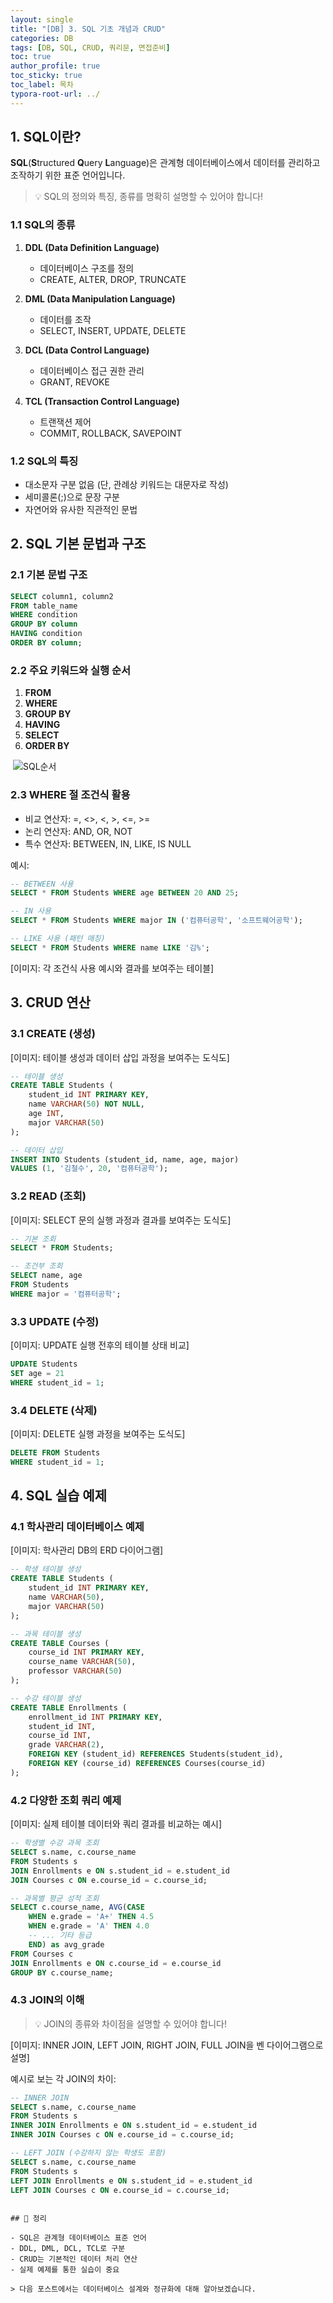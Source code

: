 ```yaml
---
layout: single
title: "[DB] 3. SQL 기초 개념과 CRUD"
categories: DB
tags: [DB, SQL, CRUD, 쿼리문, 면접준비]
toc: true
author_profile: true
toc_sticky: true
toc_label: 목차
typora-root-url: ../
---
```


## 1. SQL이란?

**SQL**(**S**tructured **Q**uery **L**anguage)은 관계형 데이터베이스에서 데이터를 관리하고 조작하기 위한 표준 언어입니다.

> 💡 SQL의 정의와 특징, 종류를 명확히 설명할 수 있어야 합니다!

### 1.1 SQL의 종류

1. **DDL (Data Definition Language)**
   - 데이터베이스 구조를 정의
   - CREATE, ALTER, DROP, TRUNCATE

2. **DML (Data Manipulation Language)**
   - 데이터를 조작
   - SELECT, INSERT, UPDATE, DELETE

3. **DCL (Data Control Language)**
   - 데이터베이스 접근 권한 관리
   - GRANT, REVOKE

4. **TCL (Transaction Control Language)**
   - 트랜잭션 제어
   - COMMIT, ROLLBACK, SAVEPOINT



### 1.2 SQL의 특징
- 대소문자 구분 없음 (단, 관례상 키워드는 대문자로 작성)
- 세미콜론(;)으로 문장 구분
- 자연어와 유사한 직관적인 문법



## 2. SQL 기본 문법과 구조

### 2.1 기본 문법 구조
```sql
SELECT column1, column2
FROM table_name
WHERE condition
GROUP BY column
HAVING condition
ORDER BY column;
```

### 2.2 주요 키워드와 실행 순서
1. **FROM**
2. **WHERE**
3. **GROUP BY**
4. **HAVING**
5. **SELECT**
6. **ORDER BY**

​	![SQL순서](/../../assets/images/2024-03-28-DB_3/SQL순서.png)

### 2.3 WHERE 절 조건식 활용
- 비교 연산자: =, <>, <, >, <=, >=
- 논리 연산자: AND, OR, NOT
- 특수 연산자: BETWEEN, IN, LIKE, IS NULL

예시:
```sql
-- BETWEEN 사용
SELECT * FROM Students WHERE age BETWEEN 20 AND 25;

-- IN 사용
SELECT * FROM Students WHERE major IN ('컴퓨터공학', '소프트웨어공학');

-- LIKE 사용 (패턴 매칭)
SELECT * FROM Students WHERE name LIKE '김%';
```

[이미지: 각 조건식 사용 예시와 결과를 보여주는 테이블]

## 3. CRUD 연산

### 3.1 CREATE (생성)
[이미지: 테이블 생성과 데이터 삽입 과정을 보여주는 도식도]

```sql
-- 테이블 생성
CREATE TABLE Students (
    student_id INT PRIMARY KEY,
    name VARCHAR(50) NOT NULL,
    age INT,
    major VARCHAR(50)
);

-- 데이터 삽입
INSERT INTO Students (student_id, name, age, major)
VALUES (1, '김철수', 20, '컴퓨터공학');
```

### 3.2 READ (조회)
[이미지: SELECT 문의 실행 과정과 결과를 보여주는 도식도]

```sql
-- 기본 조회
SELECT * FROM Students;

-- 조건부 조회
SELECT name, age 
FROM Students 
WHERE major = '컴퓨터공학';
```

### 3.3 UPDATE (수정)
[이미지: UPDATE 실행 전후의 테이블 상태 비교]

```sql
UPDATE Students 
SET age = 21 
WHERE student_id = 1;
```

### 3.4 DELETE (삭제)
[이미지: DELETE 실행 과정을 보여주는 도식도]

```sql
DELETE FROM Students 
WHERE student_id = 1;
```

## 4. SQL 실습 예제

### 4.1 학사관리 데이터베이스 예제
[이미지: 학사관리 DB의 ERD 다이어그램]

```sql
-- 학생 테이블 생성
CREATE TABLE Students (
    student_id INT PRIMARY KEY,
    name VARCHAR(50),
    major VARCHAR(50)
);

-- 과목 테이블 생성
CREATE TABLE Courses (
    course_id INT PRIMARY KEY,
    course_name VARCHAR(50),
    professor VARCHAR(50)
);

-- 수강 테이블 생성
CREATE TABLE Enrollments (
    enrollment_id INT PRIMARY KEY,
    student_id INT,
    course_id INT,
    grade VARCHAR(2),
    FOREIGN KEY (student_id) REFERENCES Students(student_id),
    FOREIGN KEY (course_id) REFERENCES Courses(course_id)
);
```

### 4.2 다양한 조회 쿼리 예제
[이미지: 실제 테이블 데이터와 쿼리 결과를 비교하는 예시]

```sql
-- 학생별 수강 과목 조회
SELECT s.name, c.course_name
FROM Students s
JOIN Enrollments e ON s.student_id = e.student_id
JOIN Courses c ON e.course_id = c.course_id;

-- 과목별 평균 성적 조회
SELECT c.course_name, AVG(CASE 
    WHEN e.grade = 'A+' THEN 4.5
    WHEN e.grade = 'A' THEN 4.0
    -- ... 기타 등급
    END) as avg_grade
FROM Courses c
JOIN Enrollments e ON c.course_id = e.course_id
GROUP BY c.course_name;
```

### 4.3 JOIN의 이해
> 💡  JOIN의 종류와 차이점을 설명할 수 있어야 합니다!

[이미지: INNER JOIN, LEFT JOIN, RIGHT JOIN, FULL JOIN을 벤 다이어그램으로 설명]

예시로 보는 각 JOIN의 차이:
```sql
-- INNER JOIN
SELECT s.name, c.course_name
FROM Students s
INNER JOIN Enrollments e ON s.student_id = e.student_id
INNER JOIN Courses c ON e.course_id = c.course_id;

-- LEFT JOIN (수강하지 않는 학생도 포함)
SELECT s.name, c.course_name
FROM Students s
LEFT JOIN Enrollments e ON s.student_id = e.student_id
LEFT JOIN Courses c ON e.course_id = c.course_id;
```
```

## 🎯 정리

- SQL은 관계형 데이터베이스 표준 언어
- DDL, DML, DCL, TCL로 구분
- CRUD는 기본적인 데이터 처리 연산
- 실제 예제를 통한 실습이 중요

> 다음 포스트에서는 데이터베이스 설계와 정규화에 대해 알아보겠습니다.
